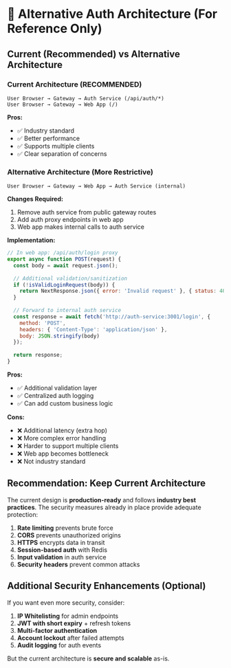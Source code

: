# 🔄 Alternative Auth Architecture (For Reference Only)

## **Current (Recommended) vs Alternative Architecture**

### **Current Architecture (RECOMMENDED)**
```
User Browser → Gateway → Auth Service (/api/auth/*)
User Browser → Gateway → Web App (/)
```

**Pros:**
- ✅ Industry standard
- ✅ Better performance
- ✅ Supports multiple clients
- ✅ Clear separation of concerns

### **Alternative Architecture (More Restrictive)**
```
User Browser → Gateway → Web App → Auth Service (internal)
```

**Changes Required:**
1. Remove auth service from public gateway routes
2. Add auth proxy endpoints in web app
3. Web app makes internal calls to auth service

**Implementation:**
```javascript
// In web app: /api/auth/login proxy
export async function POST(request) {
  const body = await request.json();
  
  // Additional validation/sanitization
  if (!isValidLoginRequest(body)) {
    return NextResponse.json({ error: 'Invalid request' }, { status: 400 });
  }
  
  // Forward to internal auth service
  const response = await fetch('http://auth-service:3001/login', {
    method: 'POST',
    headers: { 'Content-Type': 'application/json' },
    body: JSON.stringify(body)
  });
  
  return response;
}
```

**Pros:**
- ✅ Additional validation layer
- ✅ Centralized auth logging
- ✅ Can add custom business logic

**Cons:**
- ❌ Additional latency (extra hop)
- ❌ More complex error handling
- ❌ Harder to support multiple clients
- ❌ Web app becomes bottleneck
- ❌ Not industry standard

## **Recommendation: Keep Current Architecture**

The current design is **production-ready** and follows **industry best practices**. The security measures already in place provide adequate protection:

1. **Rate limiting** prevents brute force
2. **CORS** prevents unauthorized origins  
3. **HTTPS** encrypts data in transit
4. **Session-based auth** with Redis
5. **Input validation** in auth service
6. **Security headers** prevent common attacks

## **Additional Security Enhancements (Optional)**

If you want even more security, consider:

1. **IP Whitelisting** for admin endpoints
2. **JWT with short expiry** + refresh tokens
3. **Multi-factor authentication**
4. **Account lockout** after failed attempts
5. **Audit logging** for auth events

But the current architecture is **secure and scalable** as-is. 